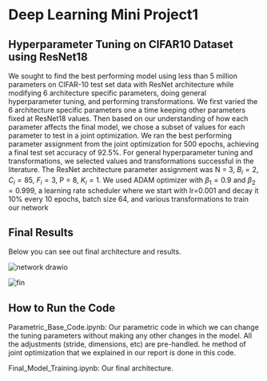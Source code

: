 # Deep Learning Mini Project1

## Hyperparameter Tuning on CIFAR10 Dataset using ResNet18

We sought to find the best performing model using less than 5 million parameters on CIFAR-10 test set data with ResNet architecture while modifying 6 architecture specific parameters, doing general hyperparameter tuning, and performing transformations. We first varied the 6 architecture specific parameters one a time keeping other parameters fixed at ResNet18 values. Then based on our understanding of how each parameter affects the final model, we chose a subset of values for each parameter to test in a joint optimization. We ran the best performing parameter assignment from the joint optimization for 500 epochs, achieving a final test set accuracy of 92.5\%. For general hyperparameter tuning and transformations, we selected values and transformations successful in the literature. The ResNet architecture parameter assignment was N = 3, $B_i = 2$, $C_i = 85$, $F_i = 3$, P = 8, $K_i = 1$. We used ADAM optimizer with $\beta_1 = 0.9$ and $\beta_2 = 0.999$, a learning rate scheduler where we start with lr=0.001 and decay it 10\% every 10 epochs, batch size 64, and various transformations to train our network


## Final Results
Below you can see out final architecture and results. 

![network drawio](https://user-images.githubusercontent.com/53308177/160037370-96eced68-68cd-412e-bc8b-6a8a95a8a5a4.png)

![fin](https://user-images.githubusercontent.com/53308177/160037640-247ced74-e6b6-472d-b300-df81af5f4c3c.png)

## How to Run the Code

Parametric_Base_Code.ipynb: Our parametric code in which we can change the tuning parameters without making any other changes in the model. All the adjustments (stride, dimensions, etc) are pre-handled. he method of joint optimization that we explained in our report is done in this code.

Final_Model_Training.ipynb: Our final architecture. 






